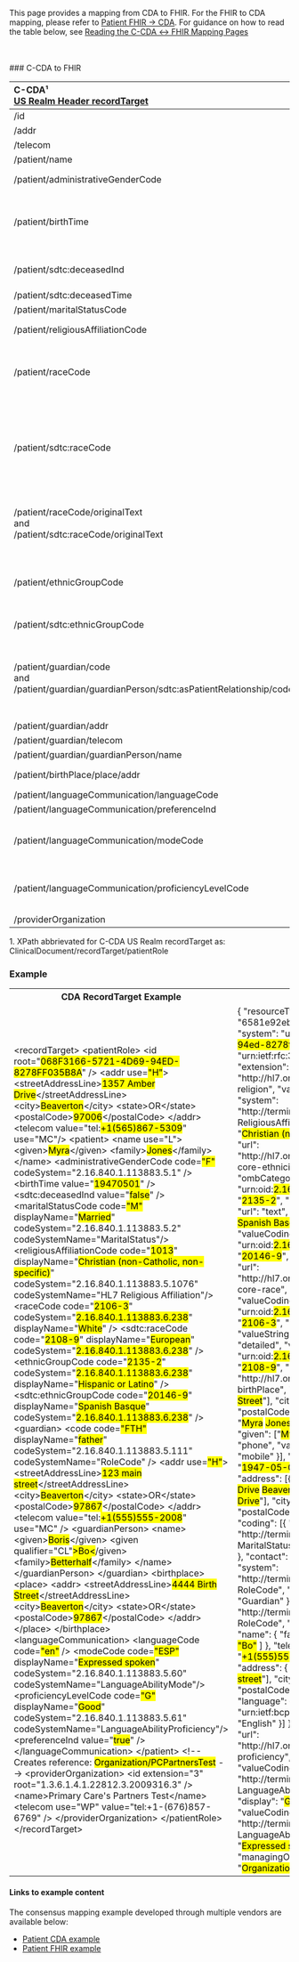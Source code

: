 <link rel="stylesheet" href="colors.css">

This page provides a mapping from CDA to FHIR. For the FHIR to CDA mapping, please refer to [Patient FHIR → CDA](./FC-patient.html). For guidance on how to read the table below, see [Reading the C-CDA ↔ FHIR Mapping Pages](./mappingGuidance.html)

<br />
<br />
### C-CDA to FHIR

|C-CDA¹<br/>[US Realm Header recordTarget](https://hl7.org/cda/us/ccda/3.0.0/StructureDefinition-USRealmHeader.html)|FHIR<br/>[Patient](http://hl7.org/fhir/us/core/STU4/StructureDefinition-us-core-patient.html#profile)|Transform Steps|
|:----|:----|:----|
|/id|.identifier|[CDA id ↔ FHIR identifier](mappingGuidance.html#cda-id--fhir-identifier)|
|/addr|.address|[CDA addr ↔ FHIR address ](mappingGuidance.html#cda-addr--fhir-address)|
|/telecom|.telecom|[CDA telecom ↔ FHIR telecom](mappingGuidance.html#cda-telecom--fhir-telecom)|
|/patient/name|.name|[CDA name ↔ FHIR name ](mappingGuidance.html#cda-name--fhir-name)|
|/patient/administrativeGenderCode|.gender|[CDA coding ↔ FHIR CodeableConcept](mappingGuidance.html#cda-coding--fhir-codeableconcept)<br/>[CDA administrativeGender → FHIR gender](ConceptMap-CF-AdministrativeGender.html)|
|/patient/birthTime|.birthDate|[CDA ↔ FHIR Time/Dates](mappingGuidance.html#cda--fhir-timedates) <br/>**Note:** the FHIR birthDate element is less precise than the CDA birthtime element. Precision can be preserved by also using the extension [`patient-birthTime`](https://hl7.org/fhir/R4/extension-patient-birthtime.html).|
|/patient/sdtc:deceasedInd|.deceasedBoolean|**Note:** Only one of `deceasedBoolean` or `deceasedDateTime` may exist. If both are present in CDA, use deceasedDateTime.
|/patient/sdtc:deceasedTime|.deceasedDateTime|[CDA ↔ FHIR Time/Dates](mappingGuidance.html#cda--fhir-timedates)
|/patient/maritalStatusCode|.maritalStatus|[CDA coding ↔ FHIR CodeableConcept](mappingGuidance.html#cda-coding--fhir-codeableconcept)|
|/patient/religiousAffiliationCode|.extension:[patient-religion](https://hl7.org/fhir/extensions/StructureDefinition-patient-religion.html).valueCodeableConcept|[CDA coding ↔ FHIR CodeableConcept](mappingGuidance.html#cda-coding--fhir-codeableconcept)
|/patient/raceCode|.extension:[us-core-race](https://hl7.org/fhir/us/core/STU4/StructureDefinition-us-core-race.html): ombCategory|[CDA coding ↔ FHIR CodeableConcept](mappingGuidance.html#cda-coding--fhir-codeableconcept)<br/>This should be a category and map to the ombCategory sub-extension. But if it is a detailed race, then it should go in the detailed sub-extension.|
|/patient/sdtc:raceCode|.extension:[us-core-race](https://hl7.org/fhir/us/core/STU4/StructureDefinition-us-core-race.html)|[CDA coding ↔ FHIR CodeableConcept](mappingGuidance.html#cda-coding--fhir-codeableconcept)<br/>If code is in [OMB category](http://hl7.org/fhir/us/core/ValueSet/omb-race-category), use us-core-race: ombCategory; else use us-core-race: detailed.<br/>If the detailed race is under a different OMB category that the non-sdtc:raceCode element, then an additional OMB category sub-extension should be included as well.|
|/patient/raceCode/originalText<br/>and<br/>/patient/sdtc:raceCode/originalText|.extension:[us-core-race](https://hl7.org/fhir/us/core/STU4/StructureDefinition-us-core-race.html): text|The race extension's text sub-extension is required but may only exist once. Recommendation is to comma-delimit all originalText / displayNames available, taking care to not duplicate values.
|/patient/ethnicGroupCode|.extension:[us-core-ethnicity](https://hl7.org/fhir/us/core/STU4/StructureDefinition-us-core-ethnicity.html)|[CDA coding ↔ FHIR CodeableConcept](mappingGuidance.html#cda-coding--fhir-codeableconcept)<br/>This should be a category and map to the ombCategory sub-extension. But if it is a detailed race, then it should go in the detailed sub-extension.|
|/patient/sdtc:ethnicGroupCode|.extension:[us-core-ethnicity](https://hl7.org/fhir/us/core/STU4/StructureDefinition-us-core-ethnicity.html) : detailed|[CDA coding ↔ FHIR CodeableConcept](mappingGuidance.html#cda-coding--fhir-codeableconcept)<br/>Used for detailed ethnicity|
|/patient/guardian/code<br/>and<br/>/patient/guardian/guardianPerson/sdtc:asPatientRelationship/code|.contact.relationship|First, add a fixed relationship code of  `GUARD` from [v3 RoleCode](http://terminology.hl7.org/CodeSystem/v3-RoleCode) (`http://terminology.hl7.org/CodeSystem/v3-RoleCode`) to preserve the CDA guardian relationship. Then map the two fields to additional relationship entries using [CDA coding ↔ FHIR CodeableConcept](mappingGuidance.html#cda-coding--fhir-codeableconcept)
|/patient/guardian/addr|.contact.address|[CDA addr ↔ FHIR address ](mappingGuidance.html#cda-addr--fhir-address)|
|/patient/guardian/telecom|.contact.telecom|[CDA telecom ↔ FHIR telecom](mappingGuidance.html#cda-telecom--fhir-telecom)|
|/patient/guardian/guardianPerson/name|.contact.name|[CDA name ↔ FHIR name ](mappingGuidance.html#cda-name--fhir-name)|
|/patient/birthPlace/place/addr|.extension:[patient-birthPlace](http://hl7.org/fhir/StructureDefinition/patient-birthPlace).valueAddress|[CDA addr ↔ FHIR address ](mappingGuidance.html#cda-addr--fhir-address)|
|/patient/languageCommunication/languageCode|.communication.language||
|/patient/languageCommunication/preferenceInd|.communication.preferred||
|/patient/languageCommunication/modeCode|.communication.extension:[patient-proficiency](http://hl7.org/fhir/StructureDefinition/patient-proficiency):type|[CDA coding ↔ FHIR CodeableConcept](mappingGuidance.html#cda-coding--fhir-codeableconcept)<br/>If both modeCode and proficiencyLevelCode are set for a language, only one `patient-proficiency` extension is needed.
|/patient/languageCommunication/proficiencyLevelCode|.communication.extension:[patient-proficiency](http://hl7.org/fhir/StructureDefinition/patient-proficiency):level|[CDA coding ↔ FHIR CodeableConcept](mappingGuidance.html#cda-coding--fhir-codeableconcept)<br/>If both modeCode and proficiencyLevelCode are set for a language, only one `patient-proficiency` extension is needed.
|/providerOrganization|.managingOrganization|

1\. XPath abbrievated for C-CDA US Realm recordTarget as: <br/> ClinicalDocument/recordTarget/patientRole

### Example

<table><tr><th>CDA RecordTarget Example</th><th>FHIR Patient Resource</th></tr>
<tr><td>
<div id="cda" class="border codeArea">&lt;<span class="field">recordTarget</span>&gt;
  &lt;<span class="field">patientRole</span>&gt;
    &lt;<span class="field">id</span> <span class="attrib">root=</span><span class="value">"<mark class="color10">068F3166-5721-4D69-94ED-8278FF035B8A</mark>"</span> /&gt;
    &lt;<span class="field">addr</span> <span class="attrib">use=</span><mark class="color11"><span class="value">"H"</span></mark>&gt;
      &lt;<span class="field">streetAddressLine</span>&gt;<mark class="color12">1357 Amber Drive</mark>&lt;/<span class="field">streetAddressLine</span>&gt;
      &lt;<span class="field">city</span>&gt;<mark class="color13">Beaverton</mark>&lt;/<span class="field">city</span>&gt;
      &lt;<span class="field">state</span>&gt;OR&lt;/<span class="field">state</span>&gt;
      &lt;<span class="field">postalCode</span>&gt;<mark class="color14">97006</mark>&lt;/<span class="field">postalCode</span>&gt;
    &lt;/<span class="field">addr</span>&gt;
    &lt;<span class="field">telecom</span> <span class="attrib">value=</span><span class="value">"tel:<mark class="color15">+1(565)867-5309</mark>"</span> <span class="attrib">use=</span><span class="value">"MC"</span>/&gt;
    &lt;<span class="field">patient</span>&gt;
      &lt;<span class="field">name</span> <span class="attrib">use=</span><span class="value">"L"</span>&gt;
        &lt;<span class="field">given</span>&gt;<mark class="color16">Myra</mark>&lt;/<span class="field">given</span>&gt;
        &lt;<span class="field">family</span>&gt;<mark class="color17">Jones</mark>&lt;/<span class="field">family</span>&gt;
      &lt;/<span class="field">name</span>&gt;
      &lt;<span class="field">administrativeGenderCode</span> 
        <span class="attrib">code=</span><mark class="color18"><span class="value">"F"</span></mark> 
        <span class="attrib">codeSystem=</span><span class="value">"2.16.840.1.113883.5.1"</span> /&gt;
      &lt;<span class="field">birthTime</span> <span class="attrib">value=</span><span class="value">"<mark class="color19">19470501</mark>"</span> /&gt;
      &lt;<span class="field">sdtc:deceasedInd</span> <span class="attrib">value=</span><span class="value">"<mark class="color20">false</mark>"</span> /&gt;
      &lt;<span class="field">maritalStatusCode</span> 
        <span class="attrib">code=</span><mark class="color21"><span class="value">"M"</span></mark> 
        <span class="attrib">displayName=</span><span class="value">"<mark class="color22">Married</mark>"</span> 
        <span class="attrib">codeSystem=</span><span class="value">"2.16.840.1.113883.5.2"</span> 
        <span class="attrib">codeSystemName=</span><span class="value">"MaritalStatus"</span>/&gt;
      &lt;<span class="field">religiousAffiliationCode</span> 
        <span class="attrib">code=</span><span class="value">"<mark class="color23">1013</mark>"</span> 
        <span class="attrib">displayName=</span><span class="value">"<mark class="color24">Christian (non-Catholic, non-specific)</mark>"</span> 
        <span class="attrib">codeSystem=</span><span class="value">"2.16.840.1.113883.5.1076"</span> 
        <span class="attrib">codeSystemName=</span><span class="value">"HL7 Religious Affiliation"</span>/&gt;
      &lt;<span class="field">raceCode</span> 
        <span class="attrib">code=</span><span class="value">"<mark class="color25">2106-3</mark>"</span> 
        <span class="attrib">codeSystem=</span><span class="value">"<mark class="color26">2.16.840.1.113883.6.238</mark>"</span> 
        <span class="attrib">displayName=</span><span class="value">"<mark class="color27">White</mark>"</span> /&gt;
      &lt;<span class="field">sdtc:raceCode</span> 
        <span class="attrib">code=</span><span class="value">"<mark class="color28">2108-9</mark>"</span> 
        <span class="attrib">displayName=</span><span class="value">"<mark class="color29">European</mark>"</span> 
        <span class="attrib">codeSystem=</span><span class="value">"<mark class="color26">2.16.840.1.113883.6.238</mark>"</span> /&gt;
      &lt;<span class="field">ethnicGroupCode</span> 
        <span class="attrib">code=</span><span class="value">"<mark class="color30">2135-2</mark>"</span> 
        <span class="attrib">codeSystem=</span><span class="value">"<mark class="color26">2.16.840.1.113883.6.238</mark>"</span> 
        <span class="attrib">displayName=</span><span class="value">"<mark class="color31">Hispanic or Latino</mark>"</span> /&gt;
      &lt;<span class="field">sdtc:ethnicGroupCode</span> 
        <span class="attrib">code=</span><span class="value">"<mark class="color32"><mark class="color32">20146-9</mark></mark>"</span> 
        <span class="attrib">displayName=</span><span class="value">"<mark class="color33">Spanish Basque</mark>"</span> 
        <span class="attrib">codeSystem=</span><span class="value">"<mark class="color26">2.16.840.1.113883.6.238</mark>"</span> /&gt;
      &lt;<span class="field">guardian</span>&gt;
        &lt;<span class="field">code</span> 
          <span class="attrib">code=</span><mark class="color34"><span class="value">"FTH"</span></mark> 
          <span class="attrib">displayName=</span><span class="value">"<mark class="color35">father</mark>"</span> 
          <span class="attrib">codeSystem=</span><span class="value">"2.16.840.1.113883.5.111"</span> 
          <span class="attrib">codeSystemName=</span><span class="value">"RoleCode"</span> /&gt;
        &lt;<span class="field">addr</span> <span class="attrib">use=</span><mark class="color11"><span class="value">"H"</span></mark>&gt;
          &lt;<span class="field">streetAddressLine</span>&gt;<mark class="color36">123 main street</mark>&lt;/<span class="field">streetAddressLine</span>&gt;
          &lt;<span class="field">city</span>&gt;<mark class="color13">Beaverton</mark>&lt;/<span class="field">city</span>&gt;
          &lt;<span class="field">state</span>&gt;OR&lt;/<span class="field">state</span>&gt;
          &lt;<span class="field">postalCode</span>&gt;<mark class="color37">97867</mark>&lt;/<span class="field">postalCode</span>&gt;
        &lt;/<span class="field">addr</span>&gt;
        &lt;<span class="field">telecom</span> <span class="attrib">value=</span><span class="value">"tel:<mark class="color38">+1(555)555-2008</mark>"</span> <span class="attrib">use=</span><span class="value">"MC"</span> /&gt;
        &lt;<span class="field">guardianPerson</span>&gt;
          &lt;<span class="field">name</span>&gt;
            &lt;<span class="field">given</span>&gt;<mark class="color39">Boris</mark>&lt;/<span class="field">given</span>&gt;
            &lt;<span class="field">given</span> <span class="attrib">qualifier=</span><span class="value">"CL"</span><mark class="color40">&gt;Bo&lt;</mark>/given&gt;
            &lt;<span class="field">family</span>&gt;<mark class="color41">Betterhalf</mark>&lt;/<span class="field">family</span>&gt;
          &lt;/<span class="field">name</span>&gt;
        &lt;/<span class="field">guardianPerson</span>&gt;
      &lt;/<span class="field">guardian</span>&gt;
      &lt;<span class="field">birthplace</span>&gt;
        &lt;<span class="field">place</span>&gt;
          &lt;<span class="field">addr</span>&gt;
            &lt;<span class="field">streetAddressLine</span>&gt;<mark class="color42">4444 Birth Street</mark>&lt;/<span class="field">streetAddressLine</span>&gt;
            &lt;<span class="field">city</span>&gt;<mark class="color13">Beaverton</mark>&lt;/<span class="field">city</span>&gt;
            &lt;<span class="field">state</span>&gt;OR&lt;/<span class="field">state</span>&gt;
            &lt;<span class="field">postalCode</span>&gt;<mark class="color37">97867</mark>&lt;/<span class="field">postalCode</span>&gt;
          &lt;/<span class="field">addr</span>&gt;
        &lt;/<span class="field">place</span>&gt;
      &lt;/<span class="field">birthplace</span>&gt;
      &lt;<span class="field">languageCommunication</span>&gt;
        &lt;<span class="field">languageCode</span> <span class="attrib">code=</span><mark class="color10"><span class="value">"en"</span></mark> /&gt;
        &lt;<span class="field">modeCode</span> 
          <span class="attrib">code=</span><mark class="color11"><span class="value">"ESP"</span></mark> 
          <span class="attrib">displayName=</span><span class="value">"<mark class="color12">Expressed spoken</mark>"</span> 
          <span class="attrib">codeSystem=</span><span class="value">"2.16.840.1.113883.5.60"</span> 
          <span class="attrib">codeSystemName=</span><span class="value">"LanguageAbilityMode"</span>/&gt;
        &lt;<span class="field">proficiencyLevelCode</span> 
          <span class="attrib">code=</span><mark class="color13"><span class="value">"G"</span></mark> 
          <span class="attrib">displayName=</span><span class="value">"<mark class="color14">Good</mark>"</span> 
          <span class="attrib">codeSystem=</span><span class="value">"2.16.840.1.113883.5.61"</span> 
          <span class="attrib">codeSystemName=</span><span class="value">"LanguageAbilityProficiency"</span>/&gt;
        &lt;<span class="field">preferenceInd</span> <span class="attrib">value=</span><span class="value">"<mark class="color15">true</mark>"</span> /&gt;
      &lt;/<span class="field">languageCommunication</span>&gt;
    &lt;/<span class="field">patient</span>&gt;
    <span class="comment">&lt;!-- Creates reference: <mark class="color16">Organization/PCPartnersTest</mark> --&gt;</span>
    &lt;<span class="field">providerOrganization</span>&gt;
      &lt;<span class="field">id</span> <span class="attrib">extension=</span><span class="value">"3"</span> <span class="attrib">root=</span><span class="value">"1.3.6.1.4.1.22812.3.2009316.3"</span> /&gt;
      &lt;<span class="field">name</span>&gt;Primary Care's Partners Test&lt;/<span class="field">name</span>&gt;
      &lt;<span class="field">telecom</span> <span class="attrib">use=</span><span class="value">"WP"</span> <span class="attrib">value=</span><span class="value">"tel:+1-(676)857-6769"</span> /&gt;
    &lt;/<span class="field">providerOrganization</span>&gt;
  &lt;/<span class="field">patientRole</span>&gt;
&lt;/<span class="field">recordTarget</span>&gt;</div>
</td><td>
<div id="fhir" class="border codeArea">{
  "<span class="field">resourceType</span>": "<span class="value">Patient</span>",
  "<span class="field">id</span>": "<span class="value">6581e92eb6ff5dadc088eae5</span>",
  "<span class="field">identifier</span>": [{
    "<span class="field">system</span>": "<span class="value">urn:uuid:<mark class="color10">068f3166-5721-4d69-94ed-8278ff035b8a</mark></span>",
    "<span class="field">value</span>": "<span class="value">urn:ietf:rfc:3986</span>"
  }],
  "<span class="field">language</span>": "<span class="value">en-US</span>",
  "<span class="field">extension</span>": [{
    "<span class="field">url</span>": "<span class="value">http://hl7.org/fhir/StructureDefinition/patient-religion</span>",
    "<span class="field">valueCodeableConcept</span>": {
      "<span class="field">coding</span>": [{
        "<span class="field">system</span>": "<span class="value">http://terminology.hl7.org/CodeSystem/v3-ReligiousAffiliation</span>",
        "<span class="field">code</span>": "<span class="value"><mark class="color23">1013</mark></span>",
        "<span class="field">display</span>": "<span class="value"><mark class="color24">Christian (non-Catholic, non-specific)</mark></span>"
      }]
    }
  }, {
    "<span class="field">url</span>": "<span class="value">http://hl7.org/fhir/us/core/StructureDefinition/us-core-ethnicity</span>",
    "<span class="field">extension</span>": [{
      "<span class="field">url</span>": "<span class="value">ombCategory</span>",
      "<span class="field">valueCoding</span>": {
        "<span class="field">system</span>": "<span class="value">urn:oid:<mark class="color26">2.16.840.1.113883.6.238</mark></span>",
        "<span class="field">code</span>": "<span class="value"><mark class="color30">2135-2</mark></span>",
        "<span class="field">display</span>": "<span class="value"><mark class="color31">Hispanic or Latino</mark></span>"
      }
    }, {
      "<span class="field">url</span>": "<span class="value">text</span>",
      "<span class="field">valueString</span>": "<span class="value"><mark class="color31">Hispanic or Latino</mark>, <mark class="color33">Spanish Basque</mark></span>"
    }, {
      "<span class="field">url</span>": "<span class="value">detailed</span>",
      "<span class="field">valueCoding</span>": {
        "<span class="field">system</span>": "<span class="value">urn:oid:<mark class="color26">2.16.840.1.113883.6.238</mark></span>",
        "<span class="field">code</span>": "<span class="value"><mark class="color32"><mark class="color32">20146-9</mark></mark></span>",
        "<span class="field">display</span>": "<span class="value"><mark class="color33">Spanish Basque</mark></span>"
      }
    }]
  }, {
    "<span class="field">url</span>": "<span class="value">http://hl7.org/fhir/us/core/StructureDefinition/us-core-race</span>",
    "<span class="field">extension</span>": [{
      "<span class="field">url</span>": "<span class="value">ombCategory</span>",
      "<span class="field">valueCoding</span>": {
        "<span class="field">system</span>": "<span class="value">urn:oid:<mark class="color26">2.16.840.1.113883.6.238</mark></span>",
        "<span class="field">code</span>": "<span class="value"><mark class="color25">2106-3</mark></span>",
        "<span class="field">display</span>": "<span class="value"><mark class="color27">White</mark></span>"
      }
    }, {
      "<span class="field">url</span>": "<span class="value">text</span>",
      "<span class="field">valueString</span>": "<span class="value"><mark class="color27">White</mark>, <mark class="color29">European</mark></span>"
    }, {
      "<span class="field">url</span>": "<span class="value">detailed</span>",
      "<span class="field">valueCoding</span>": {
        "<span class="field">system</span>": "<span class="value">urn:oid:<mark class="color26">2.16.840.1.113883.6.238</mark></span>",
        "<span class="field">code</span>": "<span class="value"><mark class="color28">2108-9</mark></span>",
        "<span class="field">display</span>": "<span class="value"><mark class="color29">European</mark></span>"
      }
    }]
  },
  {
    "<span class="field">url</span>": "<span class="value">http://hl7.org/fhir/StructureDefinition/patient-birthPlace</span>",
    "<span class="field">valueAddress</span>": {
      "<span class="field">line</span>": ["<mark class="color42">4444 Birth Street</mark>"],
      "<span class="field">city</span>": "<span class="value"><mark class="color13">Beaverton</mark></span>",
      "<span class="field">state</span>": "<span class="value">OR</span>",
      "<span class="field">postalCode</span>": "<span class="value"><mark class="color37">97867</mark></span>"
    }
  }],
  "<span class="field">name</span>": [{
    "<span class="field">text</span>": "<span class="value"><mark class="color16">Myra</mark> <mark class="color17">Jones</mark></span>",
    "<span class="field">use</span>": "<span class="value">usual</span>",
    "<span class="field">family</span>": "<span class="value"><mark class="color17">Jones</mark></span>",
    "<span class="field">given</span>": ["<mark class="color16">Myra</mark>"]
  }],
  "<span class="field">telecom</span>": [{
      "<span class="field">system</span>": "<span class="value">phone</span>",
    "<span class="field">value</span>": "<span class="value"><mark class="color15">+1(565)867-5309</mark></span>",
    "<span class="field">use</span>": "<span class="value">mobile</span>"
  }],
  "<span class="field">gender</span>": "<span class="value"><mark class="color18">female</mark></span>",
  "<span class="field">birthDate</span>": "<span class="value"><mark class="color19">1947-05-01</mark></span>",
  "<span class="field">deceasedBoolean</span>": <mark class="color20">false</mark>,
  "<span class="field">address</span>": [{
    "<span class="field">use</span>": "<span class="value"><mark class="color11">home</mark></span>",
    "<span class="field">text</span>": "<span class="value"><mark class="color12">1357 Amber Drive</mark> <mark class="color13">Beaverton</mark> OR <mark class="color14">97006</mark></span>",
    "<span class="field">line</span>": ["<mark class="color12">1357 Amber Drive</mark>"],
    "<span class="field">city</span>": "<span class="value"><mark class="color13">Beaverton</mark></span>",
    "<span class="field">state</span>": "<span class="value">OR</span>",
    "<span class="field">postalCode</span>": "<span class="value"><mark class="color14">97006</mark></span>"
  }],
  "<span class="field">maritalStatus</span>": {
    "<span class="field">coding</span>": [{
      "<span class="field">system</span>": "<span class="value">http://terminology.hl7.org/CodeSystem/v3-MaritalStatus</span>",
      "<span class="field">code</span>": <mark class="color21">"M"</mark>,
      "<span class="field">display</span>": "<span class="value"><mark class="color22">Married</mark></span>"
    }]
  },
  "<span class="field">contact</span>": [{
    "<span class="field">relationship</span>": [{
      "<span class="field">coding</span>": [{
        "<span class="field">system</span>": "<span class="value">http://terminology.hl7.org/CodeSystem/v3-RoleCode</span>",
        "<span class="field">code</span>": "<span class="value">GUARD</span>",
        "<span class="field">display</span>": "<span class="value">Guardian</span>"
      }]
    }, {
      "<span class="field">coding</span>": [{
        "<span class="field">system</span>": "<span class="value">http://terminology.hl7.org/CodeSystem/v3-RoleCode</span>",
        "<span class="field">code</span>": <mark class="color34">"FTH"</mark>,
        "<span class="field">display</span>": "<span class="value"><mark class="color35">father</mark></span>"
      }]
    }],
    "<span class="field">name</span>": {
      "<span class="field">family</span>": "<span class="value"><mark class="color41">Betterhalf</mark></span>",
      "<span class="field">given</span>": [
        "<mark class="color39">Boris</mark>",
        <mark class="color40">"Bo"</mark>
      ]
    },
    "<span class="field">telecom</span>": [{
      "<span class="field">system</span>": "<span class="value">phone</span>",
      "<span class="field">value</span>": "<span class="value"><mark class="color38">+1(555)555-2008</mark></span>",
      "<span class="field">use</span>": "<span class="value">mobile</span>"
    }],
    "<span class="field">address</span>": {
      "<span class="field">use</span>": "<span class="value"><mark class="color11">home</mark></span>",
      "<span class="field">line</span>": ["<mark class="color36">123 main street</mark>"],
      "<span class="field">city</span>": "<span class="value"><mark class="color13">Beaverton</mark></span>",
      "<span class="field">state</span>": "<span class="value">OR</span>",
      "<span class="field">postalCode</span>": "<span class="value"><mark class="color37">97867</mark></span>"
    }
  }],
  "<span class="field">communication</span>": [{
    "<span class="field">language</span>": {
      "<span class="field">coding</span>": [{
        "<span class="field">system</span>": "<span class="value">urn:ietf:bcp:47</span>",
        "<span class="field">code</span>": <mark class="color10">"en"</mark>,
        "<span class="field">display</span>": "<span class="value">English</span>"
      }]
    },
    "<span class="field">preferred</span>": <mark class="color15">true</mark>,
    "<span class="field">extension</span>": [{
      "<span class="field">url</span>": "<span class="value">http://hl7.org/fhir/StructureDefinition/patient-proficiency</span>",
      "<span class="field">extension</span>": [{
        "<span class="field">url</span>": "<span class="value">level</span>",
        "<span class="field">valueCoding</span>": {
          "<span class="field">system</span>": "<span class="value">http://terminology.hl7.org/CodeSystem/v3-LanguageAbilityProficiency</span>",
          "<span class="field">code</span>": <mark class="color13">"G"</mark>,
          "<span class="field">display</span>": "<span class="value"><mark class="color14">Good</mark></span>"
        }
      }, {
        "<span class="field">url</span>": "<span class="value">type</span>",
        "<span class="field">valueCoding</span>": {
          "<span class="field">system</span>": "<span class="value">http://terminology.hl7.org/CodeSystem/v3-LanguageAbilityMode</span>",
          "<span class="field">code</span>": <mark class="color11">"ESP"</mark>,
          "<span class="field">display</span>": "<span class="value"><mark class="color12">Expressed spoken</mark></span>"
        }
      }]
    }]
  }],
  "<span class="field">managingOrganization</span>": {
    "<span class="field">reference</span>": "<span class="value"><mark class="color16">Organization/PCPartnersTest</mark></span>"
  }
}</div>
</td></tr></table>

#### Links to example content

The consensus mapping example developed through multiple vendors are available below:
* [Patient CDA example](./Binary-CF-patient.html)
* [Patient FHIR example](./Patient-CF-patient.html)